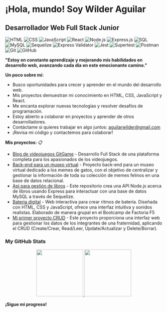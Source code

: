 # ¡Hola, mundo!  Soy Wilder Aguilar

## Desarrollador Web Full Stack Junior 

![HTML](https://img.shields.io/badge/HTML5-orange?style=for-the-badge&logo=html5&logoColor=white) ![CSS](https://img.shields.io/badge/CSS3-blue?style=for-the-badge&logo=css3&logoColor=white) ![JavaScript](https://img.shields.io/badge/JavaScript-yellow?style=for-the-badge&logo=javascript&logoColor=white) ![React](https://img.shields.io/badge/React-blue?style=for-the-badge&logo=react&logoColor=white) ![Node.js](https://img.shields.io/badge/Node.js-green?style=for-the-badge&logo=node.js&logoColor=white) ![Express.js](https://img.shields.io/badge/Express.js-4DB33A?style=for-the-badge&logo=express&logoColor=white) ![SQL](https://img.shields.io/badge/SQL-307DB1?style=for-the-badge&logo=postgresql&logoColor=white) ![MySQL](https://img.shields.io/badge/MySQL-4479A1?style=for-the-badge&logo=mysql&logoColor=white) ![Sequelize](https://img.shields.io/badge/Sequelize-5272B4?style=for-the-badge&logo=sequelize&logoColor=white) ![Express Validator](https://img.shields.io/badge/Express%20Validator-blue?style=for-the-badge&logo=express&logoColor=white) ![Jest](https://img.shields.io/badge/Jest-blue?style=for-the-badge&logo=jest&logoColor=white) ![Supertest](https://img.shields.io/badge/Supertst-blue?style=for-the-badge&logo=supertest&logoColor=white) ![Postman](https://img.shields.io/badge/Postman-F65E1D?style=for-the-badge&logo=postman&logoColor=white) ![Git](https://img.shields.io/badge/git-1F71AB?style=for-the-badge&logo=git&logoColor=white) ![GitHub](https://img.shields.io/badge/GitHub-black?style=for-the-badge&logo=github&logoColor=white) 

**"Estoy en constante aprendizaje y mejorando mis habilidades en desarrollo web, avanzando cada día en este emocionante camino."** 

**Un poco sobre mí:**

* Busco oportunidades para crecer y aprender en el mundo del desarrollo web.
* Mis proyectos demuestran mi conocimiento en HTML, CSS, JavaScript y React. 
*  Me encanta explorar nuevas tecnologías y resolver desafíos de programación.
*  Estoy abierto a colaborar en proyectos y aprender de otros desarrolladores.
*  Contáctame si quieres trabajar en algo juntos: aguilarwilder@gmail.com
* ¡Revisa mi código y contactemos para colaborar!

**Mis proyectos:** 📋
* [Blog de videojuegos GitGame](https://github.com/Wilder-Aguilar/gitGame) - Desarrollo Full Stack de una plataforma completa para los apasionados de los videojuegos.
* [Back-end para un museo virtual](https://github.com/Wilder-Aguilar/backCatArte) - Proyecto back-end para un museo virtual dedicado a los memes de gatos, con el objetivo de centralizar y gestionar la información de toda su colección de memes felinos en una base de datos relacional.
* [Api para gestión de libros](https://github.com/Wilder-Aguilar/apiBook) - Este repositorio crea una API Node.js acerca de libros usando Express para interactuar con una base de datos MySQL a través de Sequelize.
* [Bateria digital](https://github.com/Wilder-Aguilar/BeatSchool) - Web interactiva para crear ritmos de batería. Diseñada con HTML, CSS y JavaScript, ofrece una interfaz intuitiva y sonidos realistas. Elaborado de manera grupal en el Bootcamp de Factoria F5
* [Mi primer proyecto CRUD](https://github.com/Wilder-Aguilar/crud-tobasYara) - Este proyecto proporciona una interfaz web para gestionar los datos de los integrantes de una fraternidad, aplicando el CRUD (Create/Crear, Read/Leer, Update/Actualizar y Delete/Borrar).

<h3> My GitHub Stats </h3>

<div align ="center">
  <a href="https://github.com/Wilder-Aguilar">
    <img height="150em" src="https://github-readme-stats.vercel.app/api?username=Wilder-Aguilar&count_private=true&include_all_commits=true&show_icons=true&theme=dark&hide_border=false&show_owner=true%22"/>
    <img height="150em" src="https://github-readme-stats.vercel.app/api/top-langs/?username=Wilder-Aguilar&theme=dark&hide_border=false&&layout=compact"/>
  </a>
</div>

**¡Sigue mi progreso!** 

